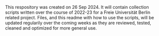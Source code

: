 This respository was created on 26 Sep 2024.
It will contain collection scripts written over the course of 2022-23 for a Freie Universität Berlin related project.
Files, and this readme with how to use the scripts, will be updated regularily over the coming weeks as they are reviewed, tested, cleaned and optimized for more general use.
